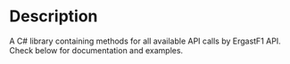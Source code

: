 # Description
A C# library containing methods for all available API calls by ErgastF1 API. Check below for documentation and examples.
